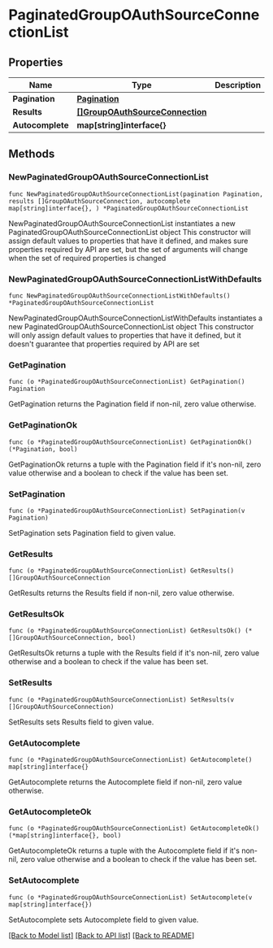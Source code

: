 # PaginatedGroupOAuthSourceConnectionList

## Properties

Name | Type | Description | Notes
------------ | ------------- | ------------- | -------------
**Pagination** | [**Pagination**](Pagination.md) |  | 
**Results** | [**[]GroupOAuthSourceConnection**](GroupOAuthSourceConnection.md) |  | 
**Autocomplete** | **map[string]interface{}** |  | 

## Methods

### NewPaginatedGroupOAuthSourceConnectionList

`func NewPaginatedGroupOAuthSourceConnectionList(pagination Pagination, results []GroupOAuthSourceConnection, autocomplete map[string]interface{}, ) *PaginatedGroupOAuthSourceConnectionList`

NewPaginatedGroupOAuthSourceConnectionList instantiates a new PaginatedGroupOAuthSourceConnectionList object
This constructor will assign default values to properties that have it defined,
and makes sure properties required by API are set, but the set of arguments
will change when the set of required properties is changed

### NewPaginatedGroupOAuthSourceConnectionListWithDefaults

`func NewPaginatedGroupOAuthSourceConnectionListWithDefaults() *PaginatedGroupOAuthSourceConnectionList`

NewPaginatedGroupOAuthSourceConnectionListWithDefaults instantiates a new PaginatedGroupOAuthSourceConnectionList object
This constructor will only assign default values to properties that have it defined,
but it doesn't guarantee that properties required by API are set

### GetPagination

`func (o *PaginatedGroupOAuthSourceConnectionList) GetPagination() Pagination`

GetPagination returns the Pagination field if non-nil, zero value otherwise.

### GetPaginationOk

`func (o *PaginatedGroupOAuthSourceConnectionList) GetPaginationOk() (*Pagination, bool)`

GetPaginationOk returns a tuple with the Pagination field if it's non-nil, zero value otherwise
and a boolean to check if the value has been set.

### SetPagination

`func (o *PaginatedGroupOAuthSourceConnectionList) SetPagination(v Pagination)`

SetPagination sets Pagination field to given value.


### GetResults

`func (o *PaginatedGroupOAuthSourceConnectionList) GetResults() []GroupOAuthSourceConnection`

GetResults returns the Results field if non-nil, zero value otherwise.

### GetResultsOk

`func (o *PaginatedGroupOAuthSourceConnectionList) GetResultsOk() (*[]GroupOAuthSourceConnection, bool)`

GetResultsOk returns a tuple with the Results field if it's non-nil, zero value otherwise
and a boolean to check if the value has been set.

### SetResults

`func (o *PaginatedGroupOAuthSourceConnectionList) SetResults(v []GroupOAuthSourceConnection)`

SetResults sets Results field to given value.


### GetAutocomplete

`func (o *PaginatedGroupOAuthSourceConnectionList) GetAutocomplete() map[string]interface{}`

GetAutocomplete returns the Autocomplete field if non-nil, zero value otherwise.

### GetAutocompleteOk

`func (o *PaginatedGroupOAuthSourceConnectionList) GetAutocompleteOk() (*map[string]interface{}, bool)`

GetAutocompleteOk returns a tuple with the Autocomplete field if it's non-nil, zero value otherwise
and a boolean to check if the value has been set.

### SetAutocomplete

`func (o *PaginatedGroupOAuthSourceConnectionList) SetAutocomplete(v map[string]interface{})`

SetAutocomplete sets Autocomplete field to given value.



[[Back to Model list]](../README.md#documentation-for-models) [[Back to API list]](../README.md#documentation-for-api-endpoints) [[Back to README]](../README.md)


